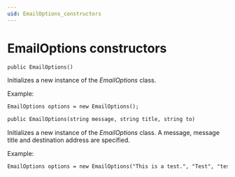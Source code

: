 ```yaml
---
uid: EmailOptions_constructors
---
```


# EmailOptions constructors

```txt
public EmailOptions()
```

Initializes a new instance of the *EmailOptions* class.

Example:

```txt
EmailOptions options = new EmailOptions();
```

```txt
public EmailOptions(string message, string title, string to)
```

Initializes a new instance of the *EmailOptions* class. A message, message title and destination address are specified.

Example:

```txt
EmailOptions options = new EmailOptions("This is a test.", "Test", "test@skyline.be");
```
